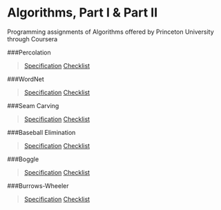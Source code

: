 Algorithms, Part I & Part II
============

Programming assignments of Algorithms offered by Princeton University through Coursera 

###Percolation

>[Specification](http://coursera.cs.princeton.edu/algs4/assignments/percolation.html)
>[Checklist](http://coursera.cs.princeton.edu/algs4/checklists/percolation.html)

###WordNet

>[Specification](http://coursera.cs.princeton.edu/algs4/assignments/wordnet.html)
>[Checklist](http://coursera.cs.princeton.edu/algs4/checklists/wordnet.html)

###Seam Carving

>[Specification](http://coursera.cs.princeton.edu/algs4/assignments/seamCarving.html)
>[Checklist](http://coursera.cs.princeton.edu/algs4/checklists/seamCarving.html)

###Baseball Elimination

>[Specification](http://coursera.cs.princeton.edu/algs4/assignments/baseball.html)
>[Checklist](http://coursera.cs.princeton.edu/algs4/checklists/baseball.html)

###Boggle
>[Specification](http://coursera.cs.princeton.edu/algs4/assignments/boggle.html)
>[Checklist](http://coursera.cs.princeton.edu/algs4/checklists/boggle.html)

###Burrows-Wheeler
>[Specification](http://coursera.cs.princeton.edu/algs4/assignments/burrows.html)
[Checklist](http://coursera.cs.princeton.edu/algs4/checklists/burrows.html)